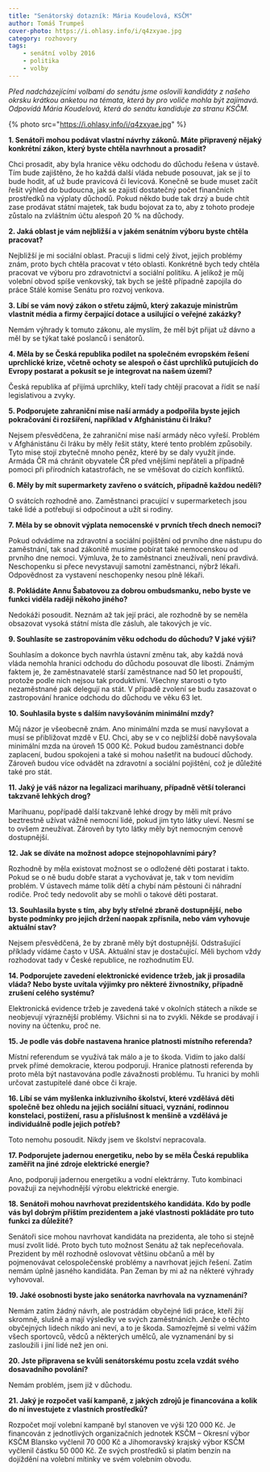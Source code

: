 ```yaml
---
title: "Senátorský dotazník: Mária Koudelová, KSČM"
author: Tomáš Trumpeš
cover-photo: https://i.ohlasy.info/i/q4zxyae.jpg
category: rozhovory
tags:
    - senátní volby 2016
    - politika
    - volby
---
```


*Před nadcházejícími volbami do senátu jsme oslovili kandidáty z našeho okrsku krátkou anketou na témata, která by pro voliče mohla být zajímavá. Odpovídá Mária Koudelová, která do senátu kandiduje za stranu KSČM.*

{% photo src="https://i.ohlasy.info/i/q4zxyae.jpg" %}

**1. Senátoři mohou podávat vlastní návrhy zákonů. Máte připravený nějaký konkrétní zákon, který byste chtěla navrhnout a prosadit?**

Chci prosadit, aby byla hranice věku odchodu do důchodu řešena v ústavě. Tím bude zajištěno, že ho každá další vláda nebude posouvat, jak se jí to bude hodit, ať už bude pravicová či levicová. Konečně se bude muset začít řešit výhled do budoucna, jak se zajistí dostatečný počet finančních prostředků na výplaty důchodů. Pokud někdo bude tak drzý a bude chtít zase prodávat státní majetek, tak budu bojovat za to, aby z tohoto prodeje zůstalo na zvláštním účtu alespoň 20 % na důchody.

**2. Jaká oblast je vám nejbližší a v jakém senátním výboru byste chtěla pracovat?**

Nejbližší je mi sociální oblast. Pracuji s lidmi celý život, jejich problémy znám, proto bych chtěla pracovat v této oblasti. Konkrétně bych tedy chtěla pracovat ve výboru pro zdravotnictví a sociální politiku. A jelikož je můj volební obvod spíše venkovský, tak bych se ještě případně zapojila do práce Stálé komise Senátu pro rozvoj venkova.

**3. Líbí se vám nový zákon o střetu zájmů, který zakazuje ministrům vlastnit média a firmy čerpající dotace a usilující o veřejné zakázky?**

Nemám výhrady k tomuto zákonu, ale myslím, že měl být přijat už dávno a měl by se týkat také poslanců i senátorů.

**4. Měla by se Česká republika podílet na společném evropském řešení uprchlické krize, včetně ochoty se alespoň o část uprchlíků putujících do Evropy postarat a pokusit se je integrovat na našem území?**

Česká republika ať přijímá uprchlíky, kteří tady chtějí pracovat a řídit se naší legislativou a zvyky.

**5. Podporujete zahraniční mise naší armády a podpořila byste jejich pokračování či rozšíření, například v Afghánistánu či Iráku?**

Nejsem přesvědčena, že zahraniční mise naší armády něco vyřeší. Problém v Afghánistánu či Iráku by měly řešit státy, které tento problém způsobily. Tyto mise stojí zbytečně mnoho peněz, které by se daly využít jinde. Armáda ČR má chránit obyvatele ČR před vnějšími nepřáteli a případně pomoci při přírodních katastrofách, ne se vměšovat do cizích konfliktů.

**6. Měly by mít supermarkety zavřeno o svátcích, případně každou neděli?**

O svátcích rozhodně ano. Zaměstnanci pracující v supermarketech jsou také lidé a potřebují si odpočinout a užít si rodiny.

**7. Měla by se obnovit výplata nemocenské v prvních třech dnech nemoci?**

Pokud odvádíme na zdravotní a sociální pojištění od prvního dne nástupu do zaměstnání, tak snad zákonitě musíme pobírat také nemocenskou od prvního dne nemoci. Výmluva, že to zaměstnanci zneužívali, není pravdivá. Neschopenku si přece nevystavují samotní zaměstnanci, nýbrž lékaři. Odpovědnost za vystavení neschopenky nesou plně lékaři.

**8. Pokládáte Annu Šabatovou za dobrou ombudsmanku, nebo byste ve funkci viděla raději někoho jiného?**

Nedokáži posoudit. Neznám až tak její práci, ale rozhodně by se neměla obsazovat vysoká státní místa dle zásluh, ale takových je víc.

**9. Souhlasíte se zastropováním věku odchodu do důchodu? V jaké výši?**

Souhlasím a dokonce bych navrhla ústavní změnu tak, aby každá nová vláda nemohla hranici odchodu do důchodu posouvat dle libosti. Známým faktem je, že zaměstnavatelé starší zaměstnance nad 50 let propouští, protože podle nich nejsou tak produktivní. Všechny starosti o tyto nezaměstnané pak delegují na stát. V případě zvolení se budu zasazovat o zastropování hranice odchodu do důchodu ve věku 63 let.

**10. Souhlasila byste s dalším navyšováním minimální mzdy?**

Můj názor je všeobecně znám. Ano minimální mzda se musí navyšovat a musí se přibližovat mzdě v EU. Chci, aby se v co nejbližší době navyšovala minimální mzda na úroveň 15 000 Kč. Pokud budou zaměstnanci dobře zaplacení, budou spokojeni a také si mohou našetřit na budoucí důchody. Zároveň budou více odvádět na zdravotní a sociální pojištění, což je důležité také pro stát.

**11. Jaký je váš názor na legalizaci marihuany, případně větší toleranci takzvaně lehkých drog?**

Marihuanu, popřípadě další takzvaně lehké drogy by měli mít právo beztrestně užívat vážně nemocní lidé, pokud jim tyto látky uleví. Nesmí se to ovšem zneužívat. Zároveň by tyto látky měly být nemocným cenově dostupnější.

**12. Jak se díváte na možnost adopce stejnopohlavními páry?**

Rozhodně by měla existovat možnost se o odložené děti postarat i takto. Pokud se o ně budu dobře starat a vychovávat je, tak v tom nevidím problém. V ústavech máme tolik dětí a chybí nám pěstouni či náhradní rodiče. Proč tedy nedovolit aby se mohli o takové děti postarat.

**13. Souhlasila byste s tím, aby byly střelné zbraně dostupnější, nebo byste podmínky pro jejich držení naopak zpřísnila, nebo vám vyhovuje aktuální stav?**

Nejsem přesvědčená, že by zbraně měly být dostupnější. Odstrašující příklady vídáme často v USA. Aktuální stav je dostačující. Měli bychom vždy rozhodovat tady v České republice, ne rozhodnutím EU.

**14. Podporujete zavedení elektronické evidence tržeb, jak ji prosadila vláda? Nebo byste uvítala výjimky pro některé živnostníky, případně zrušení celého systému?**

Elektronická evidence tržeb je zavedená také v okolních státech a nikde se neobjevují výraznější problémy. Všichni si na to zvykli. Někde se prodávají i noviny na účtenku, proč ne.

**15. Je podle vás dobře nastavena hranice platnosti místního referenda?**

Místní referendum se využívá tak málo a je to škoda. Vidím to jako další prvek přímé demokracie, kterou podporuji. Hranice platnosti referenda by proto měla být nastavována podle závažnosti problému. Tu hranici by mohli určovat zastupitelé dané obce či kraje.

**16. Líbí se vám myšlenka inkluzivního školství, které vzdělává děti společně bez ohledu na jejich sociální situaci, vyznání, rodinnou konstelaci, postižení, rasu a příslušnost k menšině a vzdělává je individuálně podle jejich potřeb?**

Toto nemohu posoudit. Nikdy jsem ve školství nepracovala.

**17. Podporujete jadernou energetiku, nebo by se měla Česká republika zaměřit na jiné zdroje elektrické energie?**

Ano, podporuji jadernou energetiku a vodní elektrárny. Tuto kombinaci považuji za nejvhodnější výrobu elektrické energie.

**18. Senátoři mohou navrhovat prezidentského kandidáta. Kdo by podle vás byl dobrým příštím prezidentem a jaké vlastnosti pokládáte pro tuto funkci za důležité?**

Senátoři sice mohou navrhovat kandidáta na prezidenta, ale toho si stejně musí zvolit lidé. Proto bych tuto možnost Senátu až tak nepřeceňovala. Prezident by měl rozhodně oslovovat většinu občanů a měl by pojmenovávat celospolečenské problémy a navrhovat jejich řešení. Zatím nemám úplně jasného kandidáta. Pan Zeman by mi až na některé výhrady vyhovoval.

**19. Jaké osobnosti byste jako senátorka navrhovala na vyznamenání?**

Nemám zatím žádný návrh, ale postrádám obyčejné lidi práce, kteří žijí skromně, slušně a mají výsledky ve svých zaměstnáních. Jenže o těchto obyčejných lidech nikdo ani neví, a to je škoda. Samozřejmě si velmi vážím všech sportovců, vědců a některých umělců, ale vyznamenání by si zasloužili i jiní lidé než jen oni.

**20. Jste připravena se kvůli senátorskému postu zcela vzdát svého dosavadního povolání?**

Nemám problém, jsem již v důchodu.

**21. Jaký je rozpočet vaší kampaně, z jakých zdrojů je financována a kolik do ní investujete z vlastních prostředků?**

Rozpočet mojí volební kampaně byl stanoven ve výši 120 000 Kč. Je financován z jednotlivých organizačních jednotek KSČM – Okresní výbor KSČM Blansko vyčlenil 70 000 Kč a Jihomoravský krajský výbor KSČM vyčlenil částku 50 000 Kč. Ze svých prostředků si platím benzín na dojíždění na volební mítinky ve svém volebním obvodu.
